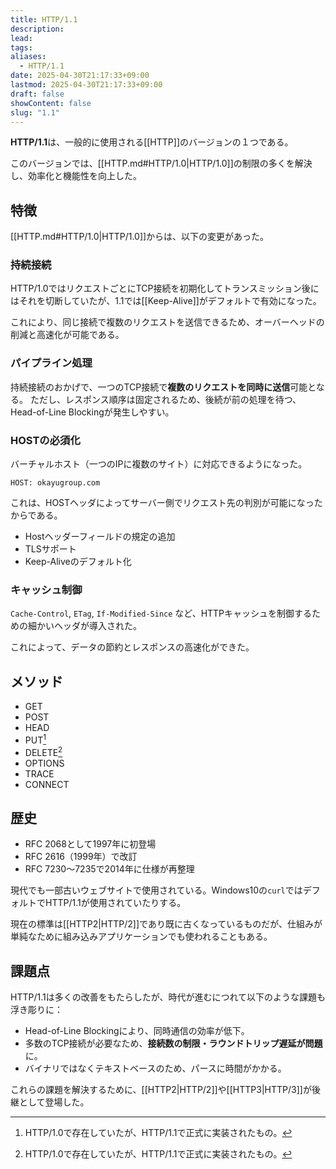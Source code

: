 ```yaml
---
title: HTTP/1.1
description: 
lead: 
tags: 
aliases:
  - HTTP/1.1
date: 2025-04-30T21:17:33+09:00
lastmod: 2025-04-30T21:17:33+09:00
draft: false
showContent: false
slug: "1.1"
---
```

**HTTP/1.1**は、一般的に使用される[[HTTP]]のバージョンの１つである。

このバージョンでは、[[HTTP.md#HTTP/1.0|HTTP/1.0]]の制限の多くを解決し、効率化と機能性を向上した。
## 特徴
[[HTTP.md#HTTP/1.0|HTTP/1.0]]からは、以下の変更があった。

### 持続接続
HTTP/1.0ではリクエストごとにTCP接続を初期化してトランスミッション後にはそれを切断していたが、1.1では[[Keep-Alive]]がデフォルトで有効になった。

これにより、同じ接続で複数のリクエストを送信できるため、オーバーヘッドの削減と高速化が可能である。
### パイプライン処理
持続接続のおかげで、一つのTCP接続で**複数のリクエストを同時に送信**可能となる。
ただし、レスポンス順序は固定されるため、後続が前の処理を待つ、Head-of-Line Blockingが発生しやすい。

### HOSTの必須化
バーチャルホスト（一つのIPに複数のサイト）に対応できるようになった。

```
HOST: okayugroup.com
```

これは、HOSTヘッダによってサーバー側でリクエスト先の判別が可能になったからである。

- Hostヘッダーフィールドの規定の追加
- TLSサポート
- Keep-Aliveのデフォルト化

### キャッシュ制御
`Cache-Control`, `ETag`, `If-Modified-Since` など、HTTPキャッシュを制御するための細かいヘッダが導入された。

これによって、データの節約とレスポンスの高速化ができた。
## メソッド
- GET
- POST
- HEAD
- PUT[^1]
- DELETE[^1]
- OPTIONS
- TRACE
- CONNECT
## 歴史
- RFC 2068として1997年に初登場
- RFC 2616（1999年）で改訂
- RFC 7230～7235で2014年に仕様が再整理

現代でも一部古いウェブサイトで使用されている。Windows10の`curl`ではデフォルトでHTTP/1.1が使用されていたりする。

現在の標準は[[HTTP2|HTTP/2]]であり既に古くなっているものだが、仕組みが単純なために組み込みアプリケーションでも使われることもある。

[^1]: HTTP/1.0で存在していたが、HTTP/1.1で正式に実装されたもの。

## 課題点

HTTP/1.1は多くの改善をもたらしたが、時代が進むにつれて以下のような課題も浮き彫りに：

- Head-of-Line Blockingにより、同時通信の効率が低下。
- 多数のTCP接続が必要なため、**接続数の制限・ラウンドトリップ遅延が問題**に。
- バイナリではなくテキストベースのため、パースに時間がかかる。

これらの課題を解決するために、[[HTTP2|HTTP/2]]や[[HTTP3|HTTP/3]]が後継として登場した。